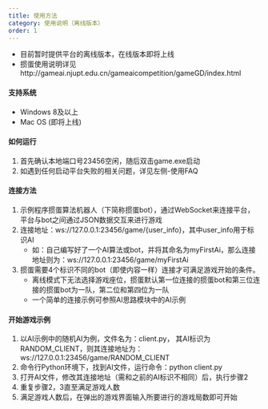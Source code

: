 ```yaml
---
title: 使用方法
category: 使用说明（离线版本）
order: 1
---
```


+ 目前暂时提供平台的离线版本，在线版本即将上线
+ 掼蛋使用说明详见http://gameai.njupt.edu.cn/gameaicompetition/gameGD/index.html


#### 支持系统

+ Windows 8及以上
+ Mac OS (即将上线)



#### 如何运行

1. 首先确认本地端口号23456空闲，随后双击game.exe启动
2. 如遇到任何启动平台失败的相关问题，详见左侧-使用FAQ



#### 连接方法

1. 示例程序掼蛋算法机器人（下简称掼蛋bot），通过WebSocket来连接平台，平台与bot之间通过JSON数据交互来进行游戏
2. 连接地址：ws://127.0.0.1:23456/game/{user\_info}，其中user_info用于标识AI
   + 如：自己编写好了一个AI算法或bot，并将其命名为myFirstAi，那么连接地址则为：ws://127.0.0.1:23456/game/myFirstAi
3. 掼蛋需要4个标识不同的bot（即使内容一样）连接才可满足游戏开始的条件。
   + 离线模式下无法选择游戏座位，掼蛋默认第一位连接的掼蛋bot和第三位连接的掼蛋bot为一队，第二位和第四位为一队
   + 一个简单的连接示例可参照AI思路模块中的AI示例
   
   
#### 开始游戏示例

1. 以AI示例中的随机AI为例，文件名为：client.py， 其AI标识为RANDOM_CLIENT，则其连接地址为：ws://127.0.0.1:23456/game/RANDOM_CLIENT
2. 命令行Python环境下，找到AI文件，运行命令：python client.py
3. 打开AI文件，修改其连接地址（需和之前的AI标识不相同）后，执行步骤2
4. 重复步骤2，3直至满足游戏人数
5. 满足游戏人数后，在弹出的游戏界面输入所要进行的游戏局数即可开始

